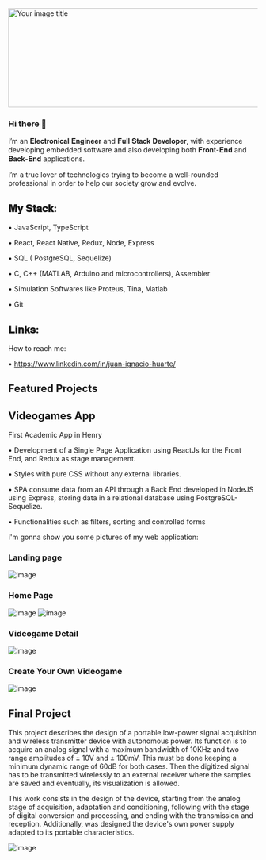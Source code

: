<img src="https://user-images.githubusercontent.com/66688256/146372352-7127566e-a64b-4b72-a143-7b84e73289b0.png" alt="Your image title" width = 900px height= 200px />


### Hi there 👋


I’m an 𝐄𝐥𝐞𝐜𝐭𝐫𝐨𝐧𝐢𝐜𝐚𝐥 𝐄𝐧𝐠𝐢𝐧𝐞𝐞𝐫 and 𝐅𝐮𝐥𝐥 𝐒𝐭𝐚𝐜𝐤 𝐃𝐞𝐯𝐞𝐥𝐨𝐩𝐞𝐫, with experience developing embedded software and also developing both 𝐅𝐫𝐨𝐧𝐭-𝐄𝐧𝐝 and 𝐁𝐚𝐜𝐤-𝐄𝐧𝐝 applications.⁣


I’m a true lover of technologies trying to become a well-rounded professional in order to help our society grow and evolve.⁣



## 𝐌𝐲 𝐒𝐭𝐚𝐜𝐤:⁣


•	JavaScript, TypeScript⁣


•	React, React Native, Redux, Node, Express⁣


•	SQL ( PostgreSQL, Sequelize)⁣


•	C, C++ (MATLAB, Arduino and microcontrollers), Assembler⁣


•	Simulation Softwares like Proteus, Tina, Matlab⁣


•	Git⁣
⁣
## 𝐋𝐢𝐧𝐤𝐬:⁣

How to reach me: 

•      https://www.linkedin.com/in/juan-ignacio-huarte/


## Featured Projects


## Videogames App


First Academic App in Henry


•	Development of a Single Page Application using ReactJs for the Front End, and Redux as stage management.


•	Styles with pure CSS without any external libraries.


•	SPA consume data from an API through a Back End developed in NodeJS using Express, storing data in a relational database using PostgreSQL-Sequelize.


•	Functionalities such as filters, sorting and controlled forms


I'm gonna show you some pictures of my web application:


### Landing page 

![image](https://user-images.githubusercontent.com/66688256/146369922-a3d0a8be-54e0-4084-8e3e-d2f75fe3160f.png)

### Home Page 

![image](https://user-images.githubusercontent.com/66688256/146370078-ade11e9f-a869-40a6-8dc6-dbda6d29eda2.png)
![image](https://user-images.githubusercontent.com/66688256/146370130-7a58e41b-f54f-4833-a3af-62e8789a755e.png)


### Videogame Detail 

![image](https://user-images.githubusercontent.com/66688256/146370184-c7e9616d-f552-4fcb-a566-58288cbd33c4.png)


### Create Your Own Videogame 

![image](https://user-images.githubusercontent.com/66688256/146370274-bff3665c-2175-44f9-9e64-c9a9b0d11cf1.png)



## Final Project 


This project describes the design of a portable low-power signal acquisition and wireless transmitter device with autonomous power. Its function is to acquire an analog signal with a maximum bandwidth of 10KHz and two range amplitudes of ± 10V and ± 100mV. This must be done keeping a minimum dynamic range of 60dB for both cases. Then the digitized signal has to be transmitted wirelessly to an external receiver where the samples are saved and eventually, its visualization is allowed.


This work consists in the design of the device, starting from the analog stage of acquisition, adaptation and conditioning, following with the stage of digital conversion and processing, and ending with the transmission and reception. Additionally, was designed the device's own power supply adapted to its portable characteristics.

![image](https://user-images.githubusercontent.com/66688256/146218986-29852e44-9781-412b-a9a5-fe896810a12a.png)








